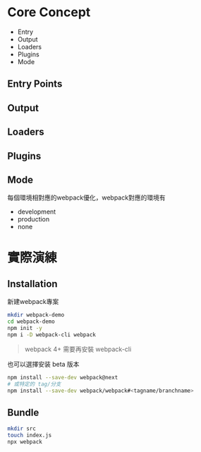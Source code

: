 # Core Concept
  - Entry
  - Output
  - Loaders
  - Plugins
  - Mode

## Entry Points
## Output
## Loaders
## Plugins
## Mode
  每個環境相對應的webpack優化，webpack對應的環境有
  + development
  + production
  + none
  
# 實際演練

## Installation

新建webpack專案
```sh
mkdir webpack-demo
cd webpack-demo
npm init -y
npm i -D webpack-cli webpack
```

>webpack 4+ 需要再安裝 webpack-cli

也可以選擇安装 beta 版本
```sh
npm install --save-dev webpack@next
# 或特定的 tag/分支
npm install --save-dev webpack/webpack#<tagname/branchname>
```


## Bundle

```sh
mkdir src
touch index.js
npx webpack
```
